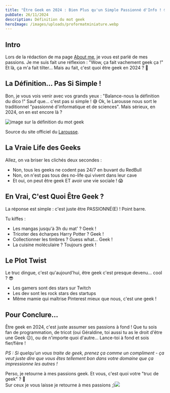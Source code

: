 ```yaml
---
title: "Être Geek en 2024 : Bien Plus qu'un Simple Passionné d'Info ! 🤓"
pubDate: 26/11/2024
description: Définition du mot geek
heroImage: /images/uploads/proformatminiature.webp
---
```

## Intro

Lors de la rédaction de ma page [About me](https://tclod.netlify.app/about/)[](https://tclod.netlify.app/about/), je vous est parlé de mes passions. Je me suis fait une réflexion : "Wow, ça fait vachement geek ça !" Et là, ça m'a fait tilter... Mais au fait, c'est quoi être geek en 2024 ? 🤔

## La Définition... Pas Si Simple !

Bon, je vous vois venir avec vos grands yeux : "Balance-nous la définition du dico !" Sauf que... c'est pas si simple ! 😅
Ok, le Larousse nous sort le traditionnel "passionné d'informatique et de sciences". Mais sérieux, en 2024, on en est encore là ? 

![image sur la définition du mot geek](/images/uploads/screenshot-2024-11-22-130417.png)

Source du site officiel du [Larousse](https://www.larousse.fr/dictionnaires/francais/geek/10910404).


## La Vraie Life des Geeks

Allez, on va briser les clichés deux secondes :
- Non, tous les geeks ne codent pas 24/7 en buvant du RedBull
- Non, on n'est pas tous des no-life qui vivent dans leur cave
- Et oui, on peut être geek ET avoir une vie sociale ! 😱

## En Vrai, C'est Quoi Être Geek ?

La réponse est simple : c'est juste être PASSIONNÉ(E) ! Point barre. 

Tu kiffes :
- Les mangas jusqu'à 3h du mat' ? Geek !
- Tricoter des écharpes Harry Potter ? Geek !
- Collectionner les timbres ? Guess what... Geek !
- La cuisine moléculaire ? Toujours geek !

## Le Plot Twist

Le truc dingue, c'est qu'aujourd'hui, être geek c'est presque devenu... cool ? 😎 
- Les gamers sont des stars sur Twitch
- Les dev sont les rock stars des startups
- Même mamie qui maîtrise Pinterest mieux que nous, c'est une geek !

## Pour Conclure...

Être geek en 2024, c'est juste assumer ses passions à fond ! Que tu sois fan de programmation, de tricot (oui Géraldine, toi aussi tu as le droit d'être une Geek 😉), ou de n'importe quoi d'autre... Lance-toi à fond et sois fier/fière !

*PS : Si quelqu'un vous traite de geek, prenez ça comme un compliment - ça veut juste dire que vous êtes tellement bon dans votre domaine que ça impressionne les autres !*

Perso, je retourne à mes passions geek. Et vous, c'est quoi votre "truc de geek" ? 🤪
\
Sur ceux je vous laisse je retourne à mes passions ;)![](https://i.giphy.com/media/v1.Y2lkPTc5MGI3NjExeWE1dTdhOGJwbWhlMXB5bTBwM2l0enc2NzJrYW1lZDIxOXB2YmsxciZlcD12MV9pbnRlcm5hbF9naWZfYnlfaWQmY3Q9Zw/llKJGxQ1ESmac/giphy.gif)
